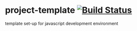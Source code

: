 # project-template   [![Build Status](https://travis-ci.com/kingmikhe/project-template.svg?branch=main)](https://travis-ci.com/kingmikhe/project-template)
template set-up for javascript development environment
